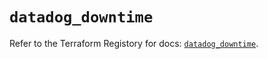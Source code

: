 # `datadog_downtime`

Refer to the Terraform Registory for docs: [`datadog_downtime`](https://registry.terraform.io/providers/datadog/datadog/3.32.0/docs/resources/downtime).

